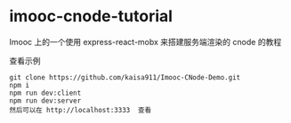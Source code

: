 # imooc-cnode-tutorial

Imooc 上的一个使用 express-react-mobx 来搭建服务端渲染的 cnode 的教程

查看示例

```
git clone https://github.com/kaisa911/Imooc-CNode-Demo.git
npm i
npm run dev:client
npm run dev:server
然后可以在 http://localhost:3333  查看
```
